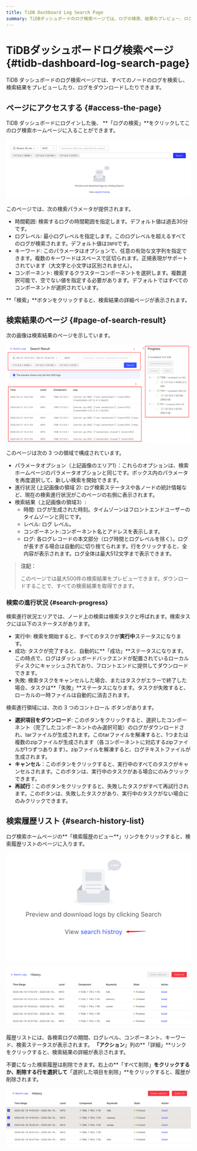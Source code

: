 ```yaml
---
title: TiDB Dashboard Log Search Page
summary: TiDBダッシュボードのログ検索ページでは、ログの検索、結果のプレビュー、ログのダウンロードが可能です。ログイン後、このページにアクセスし、検索期間、ログレベル、キーワード、コンポーネントを指定できます。検索結果ページには、パラメータオプション、検索の進行状況、検索結果が表示されます。選択したログのダウンロード、実行中のタスクのキャンセル、失敗したタスクの再試行が可能です。検索履歴リストには過去の検索の詳細が表示され、不要な履歴を削除できます。
---
```


# TiDBダッシュボードログ検索ページ {#tidb-dashboard-log-search-page}

TiDB ダッシュボードのログ検索ページでは、すべてのノードのログを検索し、検索結果をプレビューしたり、ログをダウンロードしたりできます。

## ページにアクセスする {#access-the-page}

TiDB ダッシュボードにログインした後、 **「ログの検索」**をクリックしてこのログ検索ホームページに入ることができます。

![Log Search Page](/media/dashboard/dashboard-log-search-home.png)

このページでは、次の検索パラメータが提供されます。

-   時間範囲: 検索するログの時間範囲を指定します。デフォルト値は過去30分です。
-   ログレベル: 最小ログレベルを指定します。このログレベルを超えるすべてのログが検索されます。デフォルト値は`INFO`です。
-   キーワード: このパラメータはオプションで、任意の有効な文字列を指定できます。複数のキーワードはスペースで区切られます。正規表現がサポートされています（大文字と小文字は区別されません）。
-   コンポーネント: 検索するクラスターコンポーネントを選択します。複数選択可能で、空でない値を指定する必要があります。デフォルトではすべてのコンポーネントが選択されています。

**「検索」**ボタンをクリックすると、検索結果の詳細ページが表示されます。

## 検索結果のページ {#page-of-search-result}

次の画像は検索結果のページを示しています。

![Search result](/media/dashboard/dashboard-log-search-result.png)

このページは次の 3 つの領域で構成されています。

-   パラメータオプション（上記画像のエリア1）：これらのオプションは、検索ホームページのパラメータオプションと同じです。ボックス内のパラメータを再度選択して、新しい検索を開始できます。
-   進行状況 (上記画像の領域 2): ログ検索ステータスや各ノードの統計情報など、現在の検索進行状況がこのページの右側に表示されます。
-   検索結果（上記画像の領域3）:
    -   時間: ログが生成された時刻。タイムゾーンはフロントエンドユーザーのタイムゾーンと同じです。
    -   レベル: ログ レベル。
    -   コンポーネント:コンポーネント名とアドレスを表示します。
    -   ログ: 各ログレコードの本文部分（ログ時間とログレベルを除く）。ログが長すぎる場合は自動的に切り捨てられます。行をクリックすると、全内容が表示されます。ログ全体は最大512文字まで表示できます。

> **注記：**
>
> このページでは最大500件の検索結果をプレビューできます。ダウンロードすることで、すべての検索結果を取得できます。

### 検索の進行状況 {#search-progress}

検索進行状況エリアでは、ノード上の検索は検索タスクと呼ばれます。検索タスクには以下のステータスがあります。

-   実行中: 検索を開始すると、すべてのタスクが**実行中**ステータスになります。
-   成功: タスクが完了すると、自動的に**「成功」**ステータスになります。この時点で、ログはダッシュボードバックエンドが配置されているローカルディスクにキャッシュされており、フロントエンドに提供してダウンロードできます。
-   失敗: 検索タスクをキャンセルした場合、またはタスクがエラーで終了した場合、タスクは**「失敗」**ステータスになります。タスクが失敗すると、ローカルの一時ファイルは自動的に消去されます。

検索進行領域には、次の 3 つのコントロール ボタンがあります。

-   **選択項目をダウンロード**: このボタンをクリックすると、選択したコンポーネント（完了したコンポーネントのみ選択可能）のログがダウンロードされ、tarファイルが生成されます。このtarファイルを解凍すると、1つまたは複数のzipファイルが生成されます（各コンポーネントに対応するzipファイルが1つずつあります）。zipファイルを解凍すると、ログテキストファイルが生成されます。
-   **キャンセル**：このボタンをクリックすると、実行中のすべてのタスクがキャンセルされます。このボタンは、実行中のタスクがある場合にのみクリックできます。
-   **再試行**：このボタンをクリックすると、失敗したタスクがすべて再試行されます。このボタンは、失敗したタスクがあり、実行中のタスクがない場合にのみクリックできます。

## 検索履歴リスト {#search-history-list}

ログ検索ホームページの**「検索履歴のビュー**」リンクをクリックすると、検索履歴リストのページに入ります。

![Search history entry](/media/dashboard/dashboard-log-search-history-entry.png)

![Search history list](/media/dashboard/dashboard-log-search-history.png)

履歴リストには、各検索ログの期間、ログレベル、コンポーネント、キーワード、検索ステータスが表示されます。 **「アクション**」列の**「詳細」**リンクをクリックすると、検索結果の詳細が表示されます。

不要になった検索履歴は削除できます。右上の**「すべて削除」**をクリックするか、削除する行を選択して**「選択した項目を削除」**をクリックすると、履歴が削除されます。

![Delete search history](/media/dashboard/dashboard-log-search-delete-history.png)
